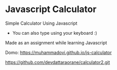 # Javascript Calculator

Simple Calculator Using Javascript

- You can also type using your keyboard :)

Made as an assignment while learning Javascript

Domo: https://muhammadovi.github.io/js-calculator

https://github.com/devdattaraorane/calculator2.git
